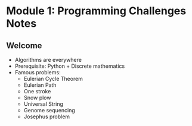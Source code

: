 # Module 1: Programming Challenges Notes

## Welcome

- Algorithms are everywhere
- Prerequisite: Python + Discrete mathematics
- Famous problems:
  - Eulerian Cycle Theorem
  - Eulerian Path
  - One stroke
  - Snow plow
  - Universal String
  - Genome sequencing
  - Josephus problem
